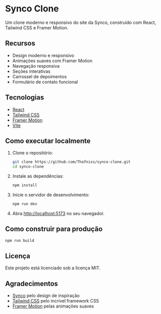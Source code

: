# Synco Clone

Um clone moderno e responsivo do site da Synco, construído com React, Tailwind CSS e Framer Motion.

## Recursos

- Design moderno e responsivo
- Animações suaves com Framer Motion
- Navegação responsiva
- Seções interativas
- Carrossel de depoimentos
- Formulário de contato funcional

## Tecnologias

- [React](https://reactjs.org/)
- [Tailwind CSS](https://tailwindcss.com/)
- [Framer Motion](https://www.framer.com/motion/)
- [Vite](https://vitejs.dev/)

## Como executar localmente

1. Clone o repositório:
   ```bash
   git clone https://github.com/Thafniss/synco-clone.git
   cd synco-clone
   ```

2. Instale as dependências:
   ```bash
   npm install
   ```

3. Inicie o servidor de desenvolvimento:
   ```bash
   npm run dev
   ```

4. Abra [http://localhost:5173](http://localhost:5173) no seu navegador.

## Como construir para produção

```bash
npm run build
```

## Licença

Este projeto está licenciado sob a licença MIT.

## Agradecimentos

- [Synco](https://synco.xyz/) pelo design de inspiração
- [Tailwind CSS](https://tailwindcss.com/) pelo incrível framework CSS
- [Framer Motion](https://www.framer.com/motion/) pelas animações suaves
 